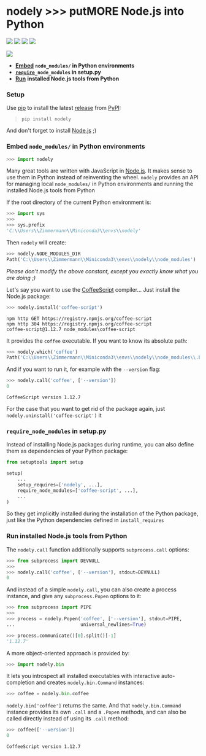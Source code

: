 

# nodely >>> putMORE Node.js into Python



[![](http://www.gnu.org/graphics/lgplv3-88x31.png)](
  https://gnu.org/licenses/lgpl.html)
[![](https://img.shields.io/pypi/pyversions/nodely.svg)](
  https://python.org)
[![](https://img.shields.io/pypi/v/nodely.svg)](
  https://pypi.python.org/pypi/nodely)
[![](https://img.shields.io/pypi/dd/nodely.svg)](
  https://pypi.python.org/pypi/nodely)



[![](https://travis-ci.org/zimmermanncode/nodely.svg)](
  https://travis-ci.org/zimmermanncode/nodely)



* [**Embed**](#Embed-node_modules/-in-Python-environments)
  **`node_modules/` in Python environments**
* [**`require`**](#require_node_modules-in-setup.py)**`_node_modules`
  in setup.py** 
* [**Run**](#Run-installed-Node.js-tools-from-Python)
  **installed Node.js tools from Python**



### Setup



Use [pip](http://pip-installer.org) to install the latest [release](
  https://pypi.python.org/pypi/nodely) from [PyPI](https://pypi.python.org):

> `pip install nodely`

And don't forget to install [Node.js](https://nodejs.org) ;)



### Embed `node_modules/` in Python environments




```python
>>> import nodely
```


Many great tools are written with JavaScript in [Node.js](https://nodejs.org).
It makes sense to use them in Python instead of reinventing the wheel.
`nodely` provides an API for managing local `node_modules/` in Python environments
and running the installed Node.js tools from Python



If the root directory of the current Python environment is:




```python
>>> import sys
>>> 
>>> sys.prefix
'C:\\Users\\Zimmermann\\Miniconda3\\envs\\nodely'
```



Then `nodely` will create:




```python
>>> nodely.NODE_MODULES_DIR
Path('C:\\Users\\Zimmermann\\Miniconda3\\envs\\nodely\\node_modules')
```



_Please don't modify the above constant, except you exactly know what you are doing ;)_



Let's say you want to use the [CoffeeScript](http://coffeescript.org) compiler...
Just install the Node.js package:




```python
>>> nodely.install('coffee-script')
```

```
npm http GET https://registry.npmjs.org/coffee-script
npm http 304 https://registry.npmjs.org/coffee-script
coffee-script@1.12.7 node_modules\coffee-script
```


It provides the `coffee` executable. If you want to know its absolute path:




```python
>>> nodely.which('coffee')
Path('C:\\Users\\Zimmermann\\Miniconda3\\envs\\nodely\\node_modules\\.bin\\coffee.CMD')
```



And if you want to run it, for example with the `--version` flag:




```python
>>> nodely.call('coffee', ['--version'])
0
```

```
CoffeeScript version 1.12.7
```



For the case that you want to get rid of the package again,
just `nodely.uninstall('coffee-script')` it



### `require_node_modules` in setup.py



Instead of installing Node.js packages during runtime,
you can also define them as dependencies of your Python package:



```python
from setuptools import setup

setup(
    ...
    setup_requires=['nodely', ...],
    require_node_modules=['coffee-script', ...],
    ...
)
```



So they get implicitly installed during the installation of the Python package,
just like the Python dependencies defined in `install_requires`



### Run installed Node.js tools from Python



The `nodely.call` function additionally supports `subprocess.call` options:




```python
>>> from subprocess import DEVNULL
>>> 
>>> nodely.call('coffee', ['--version'], stdout=DEVNULL)
0
```



And instead of a simple `nodely.call`,
you can also create a process instance,
and give any `subprocess.Popen` options to it:




```python
>>> from subprocess import PIPE
>>> 
>>> process = nodely.Popen('coffee', ['--version'], stdout=PIPE,
...                        universal_newlines=True)
```



```python
>>> process.communicate()[0].split()[-1]
'1.12.7'
```



A more object-oriented approach is provided by:




```python
>>> import nodely.bin
```


It lets you introspect all installed executables with interactive auto-completion
and creates `nodely.bin.Command` instances:




```python
>>> coffee = nodely.bin.coffee
```


`nodely.bin['coffee']` returns the same.
And that `nodely.bin.Command` instance provides its own `.call` and a `.Popen` methods,
and can also be called directly instead of using its `.call` method:




```python
>>> coffee(['--version'])
0
```

```
CoffeeScript version 1.12.7
```

